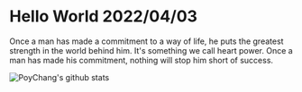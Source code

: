 # Hello World 2022/04/03

Once a man has made a commitment to a way of life, he puts the greatest strength in the world behind him. It's something we call heart power. Once a man has made his commitment, nothing will stop him short of success.

![PoyChang's github stats](https://github-readme-stats.vercel.app/api?username=poychang&show_icons=true&theme=dracula)

